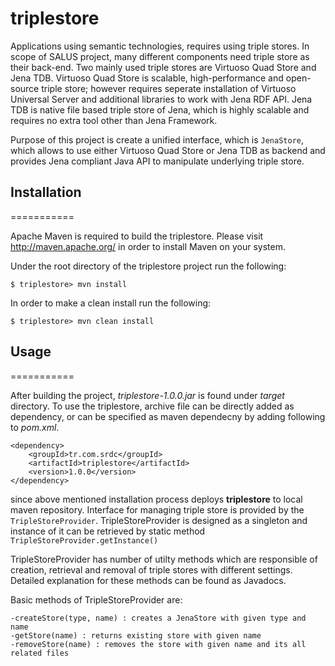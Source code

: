 <!--
  The SALUS Project licenses the semanticMDR project with all of its source files 
  to You under the Apache License, Version 2.0 (the "License"); you may not use 
  this file except in compliance with the License.  
  You may obtain a copy of the License at

      http://www.apache.org/licenses/LICENSE-2.0

  Unless required by applicable law or agreed to in writing, software
  distributed under the License is distributed on an "AS IS" BASIS,
  WITHOUT WARRANTIES OR CONDITIONS OF ANY KIND, either express or implied.
  See the License for the specific language governing permissions and
  limitations under the License.
-->

triplestore
===========

Applications using semantic technologies, requires using triple stores. In scope of SALUS project, many different components need triple store as their back-end. Two mainly used triple stores are Virtuoso Quad Store and Jena TDB. Virtuoso Quad Store is scalable, high-performance and open-source triple store; however requires seperate installation of Virtuoso Universal Server and additional libraries to work with Jena RDF API. Jena TDB is native file based triple store of Jena, which is highly scalable and requires no extra tool other than Jena Framework. 

Purpose of this project is create a unified interface, which is <code>JenaStore</code>, which allows to use either Virtuoso Quad Store or Jena TDB as backend and provides Jena compliant Java API to manipulate underlying triple store.

## Installation
===========

Apache Maven is required to build the triplestore. Please visit
http://maven.apache.org/ in order to install Maven on your system.

Under the root directory of the triplestore project run the following:

	$ triplestore> mvn install

In order to make a clean install run the following:

	$ triplestore> mvn clean install

## Usage
===========

After building the project, *triplestore-1.0.0.jar* is found under *target* directory. To use the triplestore,
archive file can be directly added as dependency, or can be specified as maven dependecny by adding following to *pom.xml*.

	<dependency>
		<groupId>tr.com.srdc</groupId>
		<artifactId>triplestore</artifactId>
		<version>1.0.0</version>
    </dependency>
	
since above mentioned installation process deploys **triplestore** to local maven repository.
Interface for managing triple store is provided by the <code>TripleStoreProvider</code>. TripleStoreProvider is designed as a singleton
and instance of it can be retrieved by static method <code>TripleStoreProvider.getInstance()</code>

TripleStoreProvider has number of utilty methods which are responsible of creation, retrieval and removal of triple stores with different settings.
Detailed explanation for these methods can be found as Javadocs.

Basic methods of TripleStoreProvider are:

	-createStore(type, name) : creates a JenaStore with given type and name
	-getStore(name) : returns existing store with given name
	-removeStore(name) : removes the store with given name and its all related files